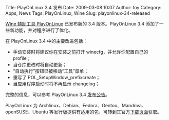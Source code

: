 Title: PlayOnLinux 3.4 发布
Date: 2009-03-08 10:07
Author: toy
Category: Apps, News
Tags: PlayOnLinux, Wine
Slug: playonlinux-34-released

[Wine 辅助工具
PlayOnLinux](http://linuxtoy.org/archives/playonlinux.html) 已发布新的
3.4 版本。PlayOnLinux 3.4 添加了一些新功能，并对程序进行了优化。

在 PlayOnLinux 3.4 中的主要改进包括：

-   手动安装时将建议你在安装之前打开 winecfg，并允许你配置自己的
    profile；
-   当仓库更改时将自动更新；
-   “自动执行”按钮已被移动“工具”菜单；
-   重写了 POL\_SetupWindow\_prefixcreate；
-   当应用程序启动时将不再显示 changelog；

完整的信息，可以参考 PlayOnLinux 3.4
[发布公告](http://www.playonlinux.com/en/commentaires-601.html)。

PlayOnLinux 为
Archlinux、Debian、Fedora、Gentoo、Mandriva、openSUSE、Ubuntu
等发行版提供有适用的包，可转到其官方[下载页面](http://www.playonlinux.com/en/download.html)获取。
